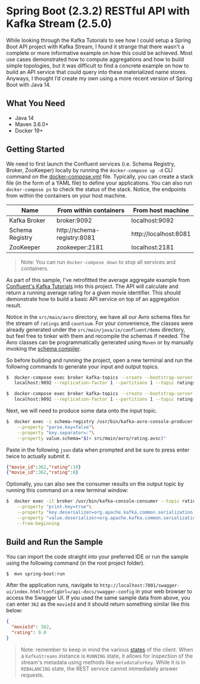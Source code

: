 # Spring Boot (2.3.2) RESTful API with Kafka Stream (2.5.0)

While looking through the Kafka Tutorials to see how I could setup a Spring Boot API project with Kafka Stream, I found it strange that there wasn't a complete or more informative example on how this could be achieved. Most use cases demonstrated how to compute aggregations and how to build simple topologies, but it was difficult to find a concrete example on how to build an API service that could query into these materialized name stores. Anyways, I thought I’d create my own using a more recent version of Spring Boot with Java 14.

## What You Need

* Java 14
* Maven 3.6.0+
* Docker 19+

## Getting Started
We need to first launch the Confluent services (i.e. Schema Registry, Broker, ZooKeeper) locally by running the `docker-compose up -d` CLI command on the [docker-compose.yml](https://github.com/bchen04/springboot-kafka-streams-rest-api/blob/master/docker-compose.yml) file. Typically, you can create a stack file (in the form of a YAML file) to define your applications. You can also run `docker-compose ps` to check the status of the stack. Notice, the endpoints from within the containers on your host machine.

| Name | From within containers | From host machine |
| ------------- | ------------- | ------------- |
| Kafka Broker | broker:9092 | localhost:9092 |
| Schema Registry  | http://schema-registry:8081 | http://localhost:8081 |
| ZooKeeper | zookeeper:2181 | localhost:2181 |

> Note: You can run `docker-compose down` to stop all services and containers.

As part of this sample, I've retrofitted the average aggregate example from [Confluent's Kafka Tutorials](https://kafka-tutorials.confluent.io/aggregating-average/kstreams.html) into this project. The API will calculate and return a running average rating for a given movie identifier. This should demonstrate how to build a basic API service on top of an aggregation result.

Notice in the `src/main/avro` directory, we have all our Avro schema files for the stream of `ratings` and `countsum`. For your convenience, the classes were already generated under the `src/main/java/io/confluent/demo` directory, but feel free to tinker with them and recompile the schemas if needed. The Avro classes can be programmatically generated using `Maven` or by manually invoking the [schema compiler](https://avro.apache.org/docs/1.10.0/gettingstartedjava.html#Compiling+the+schema). 

So before building and running the project, open a new terminal and run the following commands to generate your input and output topics.

```zsh
$  docker-compose exec broker kafka-topics --create --bootstrap-server \
   localhost:9092 --replication-factor 1 --partitions 1 --topic ratings

$  docker-compose exec broker kafka-topics --create --bootstrap-server \
   localhost:9092 --replication-factor 1 --partitions 1 --topic rating-averages
```

Next, we will need to produce some data onto the input topic.

```zsh
$  docker exec -i schema-registry /usr/bin/kafka-avro-console-producer --topic ratings --broker-list broker:9092\
    --property "parse.key=false"\
    --property "key.separator=:"\
    --property value.schema="$(< src/main/avro/rating.avsc)"
 ```
 
Paste in the following `json` data when prompted and be sure to press enter twice to actually submit it.

```json
{"movie_id":362,"rating":10}
{"movie_id":362,"rating":8}
 ```

Optionally, you can also see the consumer results on the output topic by running this command on a new terminal window:

```zsh
$  docker exec -it broker /usr/bin/kafka-console-consumer --topic rating-averages --bootstrap-server broker:9092 \
    --property "print.key=true"\
    --property "key.deserializer=org.apache.kafka.common.serialization.LongDeserializer" \
    --property "value.deserializer=org.apache.kafka.common.serialization.DoubleDeserializer" \
    --from-beginning
```

## Build and Run the Sample

You can import the code straight into your preferred IDE or run the sample using the following command (in the root project folder).

```zsh
$  mvn spring-boot:run
```
After the application runs, navigate to `http://localhost:7001/swagger-ui/index.html?configUrl=/api-docs/swagger-config` in your web browser to access the Swagger UI. If you used the same sample data from above, you can enter `362` as the `movieId` and it should return something similar like this below:

```json
{
  "movieId": 362,
  "rating": 9.0
}
```

> Note: remember to keep in mind the various [states](https://kafka.apache.org/25/javadoc/org/apache/kafka/streams/KafkaStreams.State.html) of the client. When a `KafkaStreams` instance is `RUNNING` state, it allows for inspection of the stream's metadata using methods like `metadataForKey`. While it is in `REBALANCING` state, the REST service cannot immediately answer requests.
